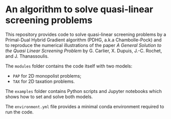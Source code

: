 # An algorithm to solve quasi-linear screening problems

This repository provides code to solve quasi-linear screening problems by a Primal-Dual Hybrid Gradient algorithm (PDHG, a.k.a Chambolle-Pock) and to reproduce the numerical illustrations of the paper *A General Solution to the Quasi Linear Screening Problem* by G. Carlier, X. Dupuis, J.-C. Rochet, and J. Thanassoulis.

The `modules` folder contains the code itself with two models:

- `PAP` for 2D monopolist problems;
- `TAX` for 2D taxation problems.
  
The `examples` folder contains Python scripts and Jupyter notebooks which shows how to set and solve both models.

The `environment.yml` file provides a minimal conda environment required to run the code.
